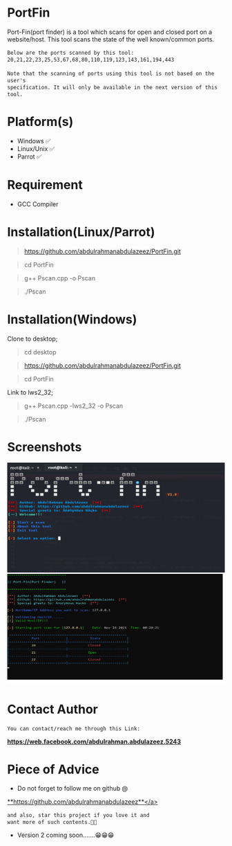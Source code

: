 # PortFin
Port-Fin(port finder) is a tool which scans for open and closed port on a website/host. This tool scans the state of the well known/common ports.
```
Below are the ports scanned by this tool:
20,21,22,23,25,53,67,68,80,110,119,123,143,161,194,443

Note that the scanning of ports using this tool is not based on the user's 
specification. It will only be available in the next version of this tool.
```

# Platform(s)
* Windows  ✅
* Linux/Unix    ✅
* Parrot    ✅

# Requirement
* GCC Compiler

# Installation(Linux/Parrot)
>https://github.com/abdulrahmanabdulazeez/PortFin.git

>cd PortFin

>g++ Pscan.cpp -o Pscan

>./Pscan

# Installation(Windows)
Clone to desktop;
>cd desktop

>https://github.com/abdulrahmanabdulazeez/PortFin.git

>cd PortFin

Link to lws2_32;

>g++ Pscan.cpp -lws2_32 -o Pscan

>./Pscan

# Screenshots
![1](pic/p1.png)
![3](pic/p3.png)

# Contact Author
```
You can contact/reach me through this Link:
```
**https://web.facebook.com/abdulrahman.abdulazeez.5243**

# Piece of Advice

* Do not forget to follow me on github @

<a href="https://github.com/abdulrahmanabdulazeez">**https://github.com/abdulrahmanabdulazeez**</a>
```
and also, star this project if you love it and 
want more of such contents.🙏🙏
```
* Version 2 coming soon.......😁😁😁











